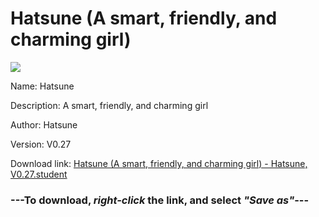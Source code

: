 # Hatsune (A smart, friendly, and charming girl)

<img src = "https://raw.githubusercontent.com/Arbiter1223/Koukou-Gurashi-Custom-Students/master/Students/Files/Hatsune%20(A%20smart%2C%20friendly%2C%20and%20charming%20girl).png">

Name: Hatsune

Description: A smart, friendly, and charming girl

Author: Hatsune

Version: V0.27

Download link: <a href="https://raw.githubusercontent.com/Arbiter1223/Koukou-Gurashi-Custom-Students/master/Students/Files/Hatsune%20(A%20smart%2C%20friendly%2C%20and%20charming%20girl)%20-%20Hatsune%2C%20V0.27.student">Hatsune (A smart, friendly, and charming girl) - Hatsune, V0.27.student</a>

### ---**To download, _right-click_ the link, and select _"Save as"_**---

